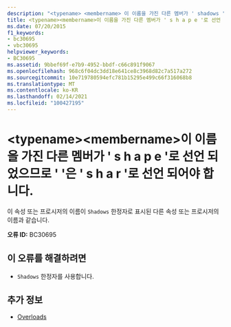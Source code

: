 ```yaml
---
description: "<typename> <membername> 이 이름을 가진 다른 멤버가 ' shadows '로 선언 되었으므로 ' '에 대 한 자세한 정보: ' '을 (를) 선언 해야 합니다."
title: <typename><membername>이 이름을 가진 다른 멤버가 ' s h a p e '로 선언 되었으므로 ' '은 ' s h a r '로 선언 되어야 합니다.
ms.date: 07/20/2015
f1_keywords:
- bc30695
- vbc30695
helpviewer_keywords:
- BC30695
ms.assetid: 9bbef69f-e7b9-4952-bbdf-c66c891f9067
ms.openlocfilehash: 968c6f04dc3dd18e641ce8c3968d82c7a517a272
ms.sourcegitcommit: 10e719780594efc781b15295e499c66f316068b8
ms.translationtype: MT
ms.contentlocale: ko-KR
ms.lasthandoff: 02/14/2021
ms.locfileid: "100427195"
---
```

# <a name="typename-membername-must-be-declared-shadows-because-another-member-with-this-name-is-declared-shadows"></a>\<typename>\<membername>이 이름을 가진 다른 멤버가 ' s h a p e '로 선언 되었으므로 ' '은 ' s h a r '로 선언 되어야 합니다.

이 속성 또는 프로시저의 이름이 `Shadows` 한정자로 표시된 다른 속성 또는 프로시저의 이름과 같습니다.  
  
 **오류 ID:** BC30695  
  
## <a name="to-correct-this-error"></a>이 오류를 해결하려면  
  
- `Shadows` 한정자를 사용합니다.  
  
## <a name="see-also"></a>추가 정보

- [Overloads](../language-reference/modifiers/shadows.md)

